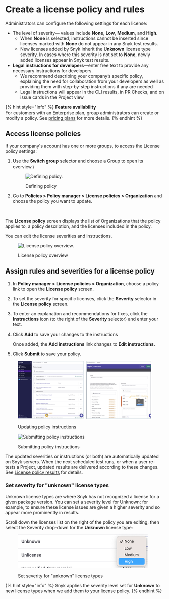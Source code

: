 # Create a license policy and rules

Administrators can configure the following settings for each license:

* The level of severity— values include **None**, **Low**, **Medium**, and **High**.
  * When **None** is selected, instructions cannot be inserted since licenses marked with **None** do not appear in any Snyk test results.
  * New licenses added by Snyk inherit the **Unknown** license type severity. In cases where this severity is not set to **None**, newly added licenses appear in Snyk test results.
* **Legal instructions for developers**—enter free text to provide any necessary instructions for developers.
  * We recommend describing your company’s specific policy, explaining the need for collaboration from your developers as well as providing them with step-by-step instructions if any are needed
  * Legal instructions will appear in the CLI results, in PR Checks, and on issue cards in the Project view

{% hint style="info" %}
**Feature availability**\
For customers with an Enterprise plan, group administrators can create or modify a policy. See [pricing plans](https://snyk.io/plans/) for more details.
{% endhint %}

## Access license policies

If your company's account has one or more groups, to access the License policy settings:

1.  Use the **Switch group** selector and choose a Group to open its overview.\\

    <figure><img src="../../../.gitbook/assets/license_choose-group_19oct2022.png" alt="Defining policy."><figcaption><p>Defining policy</p></figcaption></figure>
2.  Go to **Policies > Policy manager > License policies > Organization** and choose the policy you want to update.

    <figure><img src="../../../.gitbook/assets/policy_license_18oct2022.png" alt=""><figcaption></figcaption></figure>

The **License policy** screen displays the list of Organizations that the policy applies to, a policy description, and the licenses included in the policy.

You can edit the license severities and instructions.

<figure><img src="../../../.gitbook/assets/choose-org_customize_19oct2022.png" alt="License policy overview."><figcaption><p>License policy overview</p></figcaption></figure>

## Assign rules and severities for a license policy

1. In **Policy manager > License policies > Organization**, choose a policy link to open the **License policy** screen.
2. To set the severity for specific licenses, click the **Severity** selector in the **License policy** screen.
3. To enter an explanation and recommendations for fixes, click the **Instructions** icon (to the right of the **Severity** selector) and enter your text.
4.  Click **Add** to save your changes to the instructions

    Once added, the **Add instructions** link changes to **Edit instructions.**
5. Click **Submit** to save your policy.

<figure><img src="../../../.gitbook/assets/policy-severity-instructions-x_06oct2022 (1).png" alt="Updating policy instructions."><figcaption><p>Updating policy instructions</p></figcaption></figure>

<figure><img src="../../../.gitbook/assets/policy-severity-instructions-2_06oct2022.png" alt="Submitting policy instructions"><figcaption><p>Submitting policy instructions</p></figcaption></figure>

The updated severities or instructions (or both) are automatically updated on Snyk servers. When the next scheduled test runs, or when a user re-tests a Project, updated results are delivered according to these changes. See [License policy results](license-policy-results.md) for details.

### Set severity for "unknown" license types

Unknown license types are where Snyk has not recognized a license for a given package version. You can set a severity level for Unknown; for example, to ensure these license issues are given a higher severity and so appear more prominently in results.

Scroll down the licenses list on the right of the policy you are editing, then select the Severity drop-down for the **Unknown** license type:

<div align="left">

<figure><img src="../../../.gitbook/assets/Screenshot 2023-05-12 at 10.42.12.png" alt="Set severity for &#x22;unknown&#x22; license types"><figcaption><p>Set severity for "unknown" license types</p></figcaption></figure>

</div>

{% hint style="info" %}
Snyk applies the severity level set for **Unknown** to new license types when we add them to your license policy.
{% endhint %}
